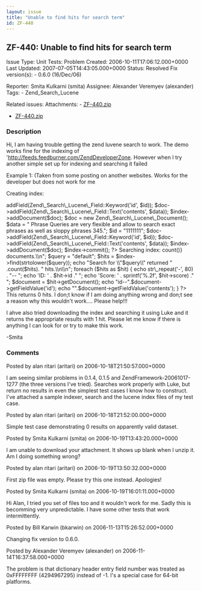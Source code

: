 ```yaml
---
layout: issue
title: "Unable to find hits for search term"
id: ZF-440
---
```


ZF-440: Unable to find hits for search term
-------------------------------------------

 Issue Type: Unit Tests: Problem Created: 2006-10-11T17:06:12.000+0000 Last Updated: 2007-07-05T14:43:05.000+0000 Status: Resolved Fix version(s): - 0.6.0 (16/Dec/06)
 
 Reporter:  Smita Kulkarni (smita)  Assignee:  Alexander Veremyev (alexander)  Tags: - Zend\_Search\_Lucene
 
 Related issues: 
 Attachments: - [ZF-440.zip](/issues/secure/attachment/10111/ZF-440.zip)
- [ZF-440.zip](/issues/secure/attachment/10109/ZF-440.zip)
 
### Description

Hi, I am having trouble getting the zend luvene search to work. The demo works fine for the indexing of '<http://feeds.feedburner.com/ZendDeveloperZone>. However when I try another simple set up for indexing and searching it failed

Example 1: (Taken from some posting on another websites. Works for the developer but does not work for me

Creating index:

 <? require\_once 'Zend/Feed.php'; require\_once 'Zend/Search/Lucene.php'; $index = new Zend\_Search\_Lucene('/tmp/indexnew', true); $doc = new Zend\_Search\_Lucene\_Document(); $data = " A field name is used to search by default. It's good idea to place main document data into this field with this name."; $id = "22222"; $doc->addField(Zend\_Search\_Lucene\_Field::Keyword('id', $id)); $doc->addField(Zend\_Search\_Lucene\_Field::Text('contents', $data)); $index->addDocument($doc); $doc = new Zend\_Search\_Lucene\_Document(); $data = " Phrase Queries are very flexible and allow to search exact phrases as well as sloppy phrases 345."; $id = "1111111"; $doc->addField(Zend\_Search\_Lucene\_Field::Keyword('id', $id)); $doc->addField(Zend\_Search\_Lucene\_Field::Text('contents', $data)); $index->addDocument($doc); $index->commit(); ?> Searching index:

 <?php require\_once 'Zend/Search/Lucene.php'; echo "required"; $index = new Zend\_Search\_Lucene('/tmp/indexnew'); echo "Index contains {$index->count()} documents.\\n"; $query = "default"; $hits = $index->find(strtolower($query)); echo "Search for \\"$query\\" returned " .count($hits). " hits.\\n\\n"; foreach ($hits as $hit) { echo str\_repeat('-', 80) . "--  
"; echo 'ID: ' . $hit->id ."  
"; echo 'Score: ' . sprintf('%.2f', $hit->score) ."  
"; $document = $hit->getDocument(); echo "id--".$document->getFieldValue('id'); echo "".$document->getFieldValue('contents'); } ?> This returns 0 hits. I don;t know if I am doing anything wrong and don;t see a reason why this wouldn't work.... Please help!!!

I ahve also tried downloading the index and searching it using Luke and it returns the appropriate results with 1 hit. Please let me know if there is anything I can look for or try to make this work.

-Smita

 

 

### Comments

Posted by alan ritari (aritari) on 2006-10-18T21:50:57.000+0000

I am seeing similar problems in 0.1.4, 0.1.5 and ZendFramework-20061017-1277 (the three versions I've tried). Searches work properly with Luke, but return no results in even the simplest test cases I know how to construct. I've attached a sample indexer, search and the lucene index files of my test case.

 

 

Posted by alan ritari (aritari) on 2006-10-18T21:52:00.000+0000

Simple test case demonstrating 0 results on apparently valid dataset.

 

 

Posted by Smita Kulkarni (smita) on 2006-10-19T13:43:20.000+0000

I am unable to download your attachment. It shows up blank when I unzip it. Am I doing something wrong?

 

 

Posted by alan ritari (aritari) on 2006-10-19T13:50:32.000+0000

First zip file was empty. Please try this one instead. Apologies!

 

 

Posted by Smita Kulkarni (smita) on 2006-10-19T16:01:11.000+0000

Hi Alan, I tried you set of files too and it wouldn't work for me. Sadly this is becomming very unpredictable. I have some other tests that work intermittently.

 

 

Posted by Bill Karwin (bkarwin) on 2006-11-13T15:26:52.000+0000

Changing fix version to 0.6.0.

 

 

Posted by Alexander Veremyev (alexander) on 2006-11-14T16:37:58.000+0000

The problem is that dictionary header entry field number was treated as 0xFFFFFFFF (4294967295) instead of -1. I's a special case for 64-bit platforms.

 

 